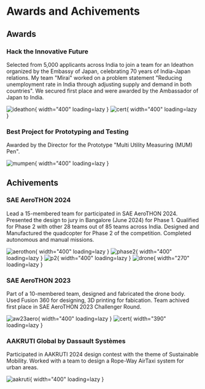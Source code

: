 # Awards and Achivements

## Awards
### Hack the Innovative Future
Selected from 5,000 applicants across India to join a team for an Ideathon organized by the Embassy of Japan, celebrating 70 years of India-Japan relations. My team "Mirai" worked on a problem statement "Reducing unemployment rate in India through adjusting supply and demand in both countries". We secured first place and were awarded by the Ambassador of Japan to India.

![ideathon](assets/ideathon.jpeg){ width="400" loading=lazy } ![cert](assets/ideathonc.jpeg){ width="400" loading=lazy }

### Best Project for Prototyping and Testing
Awarded by the Director for the Prototype "Multi Utility Measuring (MUM) Pen".

![mumpen](assets/mumpen.jpeg){ width="400" loading=lazy }

## Achivements
### SAE AeroTHON 2024
Lead a 15-membered team for participated in SAE AeroTHON 2024. Presented the design to jury in Bangalore (June 2024) for Phase 1. Qualified for Phase 2 with other 28 teams out of 85 teams across India. Designed and Manufactured the quadcopter for Phase 2 of the competition. Completed autonomous and manual missions.

![aerothon](assets/aerothon.jpeg){ width="400" loading=lazy } ![phase2](assets/aerophase2.jpg){ width="400" loading=lazy } ![p2](assets/phase2.jpg){ width="400" loading=lazy } ![drone](assets/drone2.jpg){ width="270" loading=lazy }

### SAE AeroTHON 2023
Part of a 10-membered team, designed and fabricated the drone body. Used Fusion 360 for designing, 3D printing for fabication. Team achived first place in SAE AeroTHON 2023 Challenger Round.

![aw23aero](assets/aero23aw.jpeg){ width="400" loading=lazy } ![cert](assets/certaero23.png){ width="390" loading=lazy }

### AAKRUTI Global by Dassault Systèmes
Participated in AAKRUTI 2024 design contest with the theme of Sustainable Mobility. Worked with a team to design a Rope-Way AirTaxi system for urban areas.

![aakruti](assets/aakruti.png){ width="400" loading=lazy }